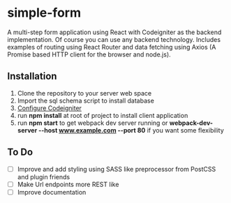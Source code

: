 # simple-form

A multi-step form application using React with Codeigniter as the backend implementation. Of course you can use any backend technology.
Includes examples of routing using React Router and data fetching using Axios (A Promise based HTTP client for the browser and node.js). 

## Installation
1. Clone the repository to your server web space 
2. Import the sql schema script to install database 
3. [Configure Codeigniter](http://www.codeigniter.com/user_guide/installation/index.html)
4. run **npm install** at root of project to install client application
5. run **npm start** to get webpack dev server running or **webpack-dev-server --host www.example.com --port 80** if you want some flexibility 

## To Do
- [ ] Improve and add styling using SASS like preprocessor from PostCSS and plugin friends 
- [ ] Make Url endpoints more REST like 
- [ ] Improve documentation
